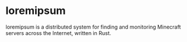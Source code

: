 # loremipsum

loremipsum is a distributed system for finding and monitoring Minecraft servers across the Internet, written in Rust.
